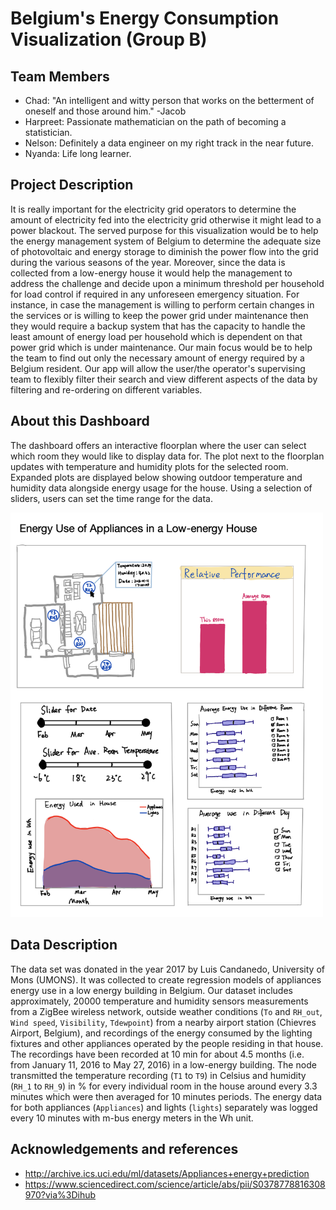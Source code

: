 # Belgium's Energy Consumption Visualization (Group B)

## Team Members

- Chad: "An intelligent and witty person that works on the betterment of oneself and those around him." -Jacob
- Harpreet: Passionate mathematician on the path of becoming a statistician.
- Nelson: Definitely a data engineer on my right track in the near future.
- Nyanda: Life long learner.

## Project Description

It is really important for the electricity grid operators to determine the amount of electricity fed into the electricity grid otherwise it might lead to a power blackout. The served purpose for this visualization would be to help the energy management system of Belgium to determine the adequate size of photovoltaic and energy storage to diminish the power flow into the grid during the various seasons of the year. Moreover, since the data is collected from a low-energy house it would help the management to address the challenge and decide upon a minimum threshold per household for load control if required in any unforeseen emergency situation. For instance, in case the management is willing to perform certain changes in the services or is willing to keep the power grid under maintenance then they would require a backup system that has the capacity to handle the least amount of energy load per household which is dependent on that power grid which is under maintenance. Our main focus would be to help the team to find out only the necessary amount of energy required by a Belgium resident. Our app will allow the user/the operator's supervising team to flexibly filter their search and view different aspects of the data by filtering and re-ordering on different variables.

## About this Dashboard

The dashboard offers an interactive floorplan where the user can select which room they would like to display data for. The plot next to the floorplan updates with temperature and humidity plots for the selected room. Expanded plots are displayed below showing outdoor temperature and humidity data alongside energy usage for the house. Using a selection of sliders, users can set the time range for the data.

<img src ="docs/milestone_sketch.png" width="500px">


## Data Description

The data set was donated in the year 2017 by Luis Candanedo, University of Mons (UMONS). It was collected to create regression models of appliances energy use in a low energy building in Belgium. Our dataset includes approximately, 20000 temperature and humidity sensors measurements from a ZigBee wireless network, outside weather conditions (`To` and `RH_out`, `Wind speed`, `Visibility`, `Tdewpoint`) from a nearby airport station (Chievres Airport, Belgium), and recordings of the energy consumed by the lighting fixtures and other appliances operated by the people residing in that house. The recordings have been recorded at 10 min for about 4.5 months (i.e. from January 11, 2016 to May 27, 2016) in a low-energy building. The node transmitted the temperature recording (`T1` to `T9`) in Celsius and humidity (`RH_1` to `RH_9`) in % for every individual room in the house around every 3.3 minutes which were then averaged for 10 minutes periods. The energy data for both appliances (`Appliances`) and lights (`lights`) separately was logged every 10 minutes with m-bus energy meters in the Wh unit. 

## Acknowledgements and references 

- http://archive.ics.uci.edu/ml/datasets/Appliances+energy+prediction
- https://www.sciencedirect.com/science/article/abs/pii/S0378778816308970?via%3Dihub

